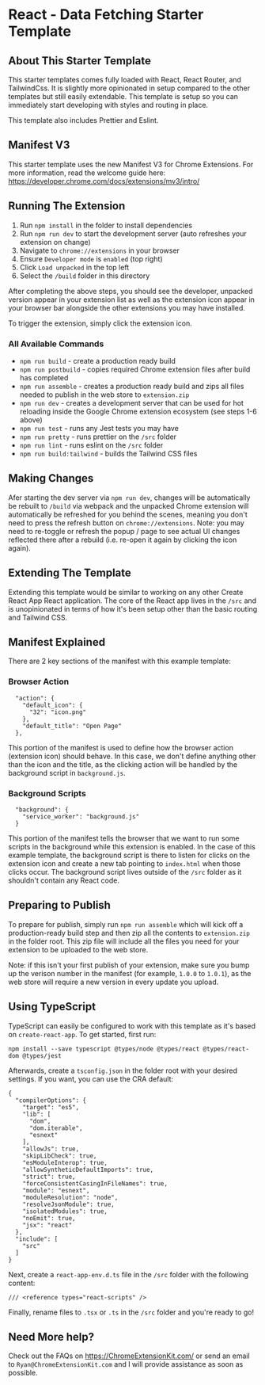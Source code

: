 # React - Data Fetching Starter Template

## About This Starter Template

This starter templates comes fully loaded with React, React Router, and TailwindCss. It is slightly more opinionated in setup compared to the other templates but still easily extendable. This template is setup so you can immediately start developing with styles and routing in place.

This template also includes Prettier and Eslint.

## Manifest V3

This starter template uses the new Manifest V3 for Chrome Extensions. For more information, read the welcome guide here: https://developer.chrome.com/docs/extensions/mv3/intro/

## Running The Extension

1. Run `npm install` in the folder to install dependencies
2. Run `npm run dev` to start the development server (auto refreshes your extension on change)
3. Navigate to `chrome://extensions` in your browser
4. Ensure `Developer mode` is `enabled` (top right)
5. Click `Load unpacked` in the top left
6. Select the `/build` folder in this directory

After completing the above steps, you should see the developer, unpacked version appear in your extension list as well as the extension icon appear in your browser bar alongside the other extensions you may have installed.

To trigger the extension, simply click the extension icon.

### All Available Commands

- `npm run build` - create a production ready build
- `npm run postbuild` - copies required Chrome extension files after build has completed
- `npm run assemble` - creates a production ready build and zips all files needed to publish in the web store to `extension.zip`
- `npm run dev` - creates a development server that can be used for hot reloading inside the Google Chrome extension ecosystem (see steps 1-6 above)
- `npm run test` - runs any Jest tests you may have
- `npm run pretty` - runs prettier on the `/src` folder
- `npm run lint` - runs eslint on the `/src` folder
- `npm run build:tailwind` - builds the Tailwind CSS files

## Making Changes

Afer starting the dev server via `npm run dev`, changes will be automatically be rebuilt to `/build` via webpack and the unpacked Chrome extension will automatically be refreshed for you behind the scenes, meaning you don't need to press the refresh button on `chrome://extensions`. Note: you may need to re-toggle or refresh the popup / page to see actual UI changes reflected there after a rebuild (i.e. re-open it again by clicking the icon again).

## Extending The Template

Extending this template would be similar to working on any other Create React App React application. The core of the React app lives in the `/src` and is unopinionated in terms of how it's been setup other than the basic routing and Tailwind CSS.

## Manifest Explained

There are 2 key sections of the manifest with this example template:

### Browser Action

```
  "action": {
    "default_icon": {
      "32": "icon.png"
    },
    "default_title": "Open Page"
  },
```

This portion of the manifest is used to define how the browser action (extension icon) should behave. In this case, we don't define anything other than the icon and the title, as the clicking action will be handled by the background script in `background.js`.

### Background Scripts

```
  "background": {
    "service_worker": "background.js"
  }
```

This portion of the manifest tells the browser that we want to run some scripts in the background while this extension is enabled. In the case of this example template, the background script is there to listen for clicks on the extension icon and create a new tab pointing to `index.html` when those clicks occur. The background script lives outside of the `/src` folder as it shouldn't contain any React code.

## Preparing to Publish

To prepare for publish, simply run `npm run assemble` which will kick off a production-ready build step and then zip all the contents to `extension.zip` in the folder root. This zip file will include all the files you need for your extension to be uploaded to the web store.

Note: if this isn't your first publish of your extension, make sure you bump up the verison number in the manifest (for example, `1.0.0` to `1.0.1`), as the web store will require a new version in every update you upload.

## Using TypeScript

TypeScript can easily be configured to work with this template as it's based on `create-react-app`. To get started, first run:

```
npm install --save typescript @types/node @types/react @types/react-dom @types/jest
```

Afterwards, create a `tsconfig.json` in the folder root with your desired settings. If you want, you can use the CRA default:

```
{
  "compilerOptions": {
    "target": "es5",
    "lib": [
      "dom",
      "dom.iterable",
      "esnext"
    ],
    "allowJs": true,
    "skipLibCheck": true,
    "esModuleInterop": true,
    "allowSyntheticDefaultImports": true,
    "strict": true,
    "forceConsistentCasingInFileNames": true,
    "module": "esnext",
    "moduleResolution": "node",
    "resolveJsonModule": true,
    "isolatedModules": true,
    "noEmit": true,
    "jsx": "react"
  },
  "include": [
    "src"
  ]
}
```

Next, create a `react-app-env.d.ts` file in the `/src` folder with the following content:

```
/// <reference types="react-scripts" />
```

Finally, rename files to `.tsx` or `.ts` in the `/src` folder and you're ready to go!

## Need More help?

Check out the FAQs on https://ChromeExtensionKit.com/ or send an email to `Ryan@ChromeExtensionKit.com` and I will provide assistance as soon as possible.
